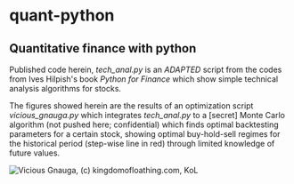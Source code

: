 # quant-python
## Quantitative finance with python

Published code herein, _tech_anal.py_ is an *ADAPTED* script from the codes from Ives Hilpish's book _*Python for Finance*_ which show simple technical analysis algorithms for stocks.

The figures showed herein are the results of an optimization script _vicious_gnauga.py_ which integrates _tech_anal.py_ to a [secret] Monte Carlo algorithm (not pushed here; confidential) which finds optimal backtesting parameters for a certain stock, showing optimal buy-hold-sell regimes for the historical period (step-wise line in red) through limited knowledge of future values.

![Vicious Gnauga, (c) kingdomofloathing.com, KoL](http://images.kingdomofloathing.com/adventureimages/gnauga.gif)

